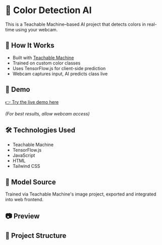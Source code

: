 # 🎨 Color Detection AI

This is a Teachable Machine–based AI project that detects colors in real-time using your webcam.

## 📌 How It Works

- Built with [Teachable Machine](https://teachablemachine.withgoogle.com/)
- Trained on custom color classes
- Uses TensorFlow.js for client-side prediction
- Webcam captures input, AI predicts class live

## 🚀 Demo

[👉 Try the live demo here](https://teachablemachine.withgoogle.com/models/FtEtMVSL-/)

*(For best results, allow webcam access)*

## 🛠 Technologies Used

- Teachable Machine
- TensorFlow.js
- JavaScript
- HTML
- Tailwind CSS

## 🧠 Model Source

Trained via Teachable Machine's image project, exported and integrated into web frontend.

## 📷 Preview



## 📂 Project Structure

